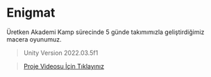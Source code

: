 # Enigmat
Üretken Akademi Kamp sürecinde 5 günde takımımızla geliştirdiğimiz macera oyunumuz.
> Unity Version 2022.03.5f1

> [Proje Videosu İçin Tıklayınız](https://drive.google.com/file/d/1g3gd-es_mAn_CqcaigIfDFxz5-JNPmmW/view?usp=drive_link  )
